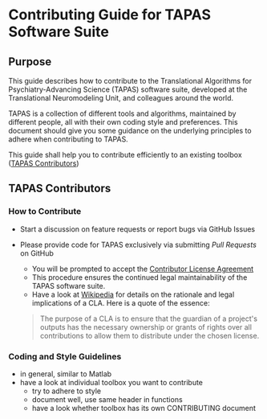 Contributing Guide for TAPAS Software Suite
===========================================

Purpose
-------

This guide describes how to contribute to the Translational Algorithms for Psychiatry-Advancing Science (TAPAS) software suite, developed at the Translational Neuromodeling Unit, and colleagues around the world.

TAPAS is a collection of different tools and algorithms, maintained by different people, all with their own coding style and preferences. This document should give you some guidance on the underlying principles to adhere when contributing to TAPAS.

This guide shall help you to contribute efficiently to an existing toolbox ([TAPAS Contributors](#tapas-contributors))


TAPAS Contributors
------------------

### How to Contribute ###
- Start a discussion on feature requests or report bugs via GitHub Issues
- Please provide code for TAPAS exclusively via submitting *Pull Requests* on GitHub
    - You will be prompted to accept the [Contributor License Agreement](https://gist.github.com/mrikasper/cf06aab2a03c257aaa60ad1fe469b7d0#file-contributor-license-agreement-md)
    - This procedure ensures the continued legal maintainability of the TAPAS software suite.
    - Have a look at [Wikipedia](https://en.wikipedia.org/wiki/Contributor_License_Agreement) for details on the rationale and legal implications of a CLA. Here is a quote of the essence:
    
    > The purpose of a CLA is to ensure that the guardian of a project's outputs has
    > the necessary ownership or grants of rights over all contributions to allow 
    > them to distribute under the chosen license. 

### Coding and Style Guidelines ###
- in general, similar to Matlab
- have a look at individual toolbox you want to contribute
    - try to adhere to style
    - document well, use same header in functions
    - have a look whether toolbox has its own CONTRIBUTING document
